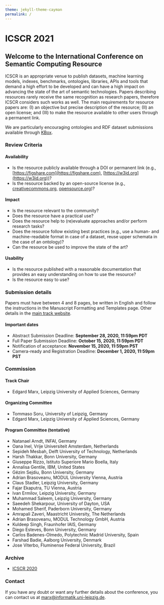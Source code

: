 ```yaml
---
theme: jekyll-theme-cayman
permalink: /
---
```


# ICSCR 2021

## Welcome to the International Conference on Semantic Computing Resource

ICSCR is an appropriate venue to publish datasets, machine learning models, indexes, benchmarks, ontologies, libraries, APIs and tools that demand a high effort to be developed and can have a high impact on advancing the state of the art of semantic technologies.
Papers describing resources rarely receive the same recognition as research papers, therefore ICSCR considers such works as well. The main requirements for resource papers are: (I) an objective but precise description of the resource; (II) an open license; and (III) to make the resource available to other users through a permanent link.

We are particularly encouraging ontologies and RDF dataset submissions available through [KBox](https://github.com/AKSW/KBox).

### Review Criteria

#### Availability
* Is the resource publicly available through a DOI or permanent link (e.g., [https://figshare.com](https://figshare.com), [https://w3id.org](https://w3id.org))?
* Is the resource backed by an open-source license (e.g., [creativecommons.org](https://creativecommons.org), [opensource.org](https://opensource.org))?

#### Impact
* Is the resource relevant to the community?
* Does the resource have a practical use?
* Does the resource help to (re)evaluate approaches and/or perform research tasks?
* Does the resource follow existing best practices (e.g., use a human- and machine-readable format in case of a dataset, reuse upper schemata in the case of an ontology)?
* Can the resource be used to improve the state of the art?
 
#### Usability
* Is the resource published with a reasonable documentation that provides an easy understanding on how to use the resource?
* Is the resource easy to use?

### Submission details
Papers must have between 4 and 8 pages, be written in English and follow the instructions in the Manuscript Formatting and Templates page. Other details in the [main track website](https://www.ieee-icsc.org/).

#### Important dates
* Abstract Submission Deadline: **September 28, 2020, 11:59pm PDT**
* Full Paper Submission Deadline: **October 15, 2020, 11:59pm PDT**
* Notification of acceptance: **November 15, 2020, 11:59pm PST**
* Camera-ready and Registration Deadline: **December 1, 2020, 11:59pm PST**

### Commission
#### Track Chair
* Edgard Marx, Leipzig University of Applied Sciences, Germany

#### Organizing Committee
* Tommaso Soru, University of Leipzig, Germany
* Edgard Marx, Leipzig University of Applied Sciences, Germany

#### Program Committee (tentative)
* Natanael Arndt, INFAI, Germany
* Oana Inel, Vrije Universiteit Amsterdam, Netherlands
* Sepideh Mesbah, Delft University of Technology, Netherlands
* Harsh Thakkar, Bonn University, Germany
* Giuseppe Rizzo, Istituto Superiore Mario Boella, Italy
* Annalisa Gentile, IBM, United States
* Gëzim Sejdiu, Bonn University, Germany
* Adrian Brasoveanu, MODUL University Vienna, Austria
* Claus Stadler, Leipzig University, Germany
* Fajar Ekaputra, TU Vienna, Austria
* Ivan Ermilov, Leipzig University, Germany
* Muhammad Saleem, Leipzig University, Germany
* Saeedeh Shekarpour, University of Dayton, USA
* Mohamed Sherif, Paderborn University, Germany
* Amrapali Zaveri, Maastricht University, The Netherlands
* Adrian Brasoveanu, MODUL Technology GmbH, Austria
* Kuldeep Singh, Fraunhofer IAIS, Germany
* Diego Esteves, Bonn University, Germany
* Carlos Badenes-Olmedo, Polytechnic Madrid University, Spain
* Farshad Badie, Aalborg University, Denmark
* Jose Viterbo, Fluminense Federal University, Brazil

### Archive

* [ICSCR 2020](./2020/)

### Contact
If you have any doubt or want any further details about the conference, you can contact us at [marx@informatik.uni-leipzig.de](mailto:marx@informatik.uni-leipzig.de).
